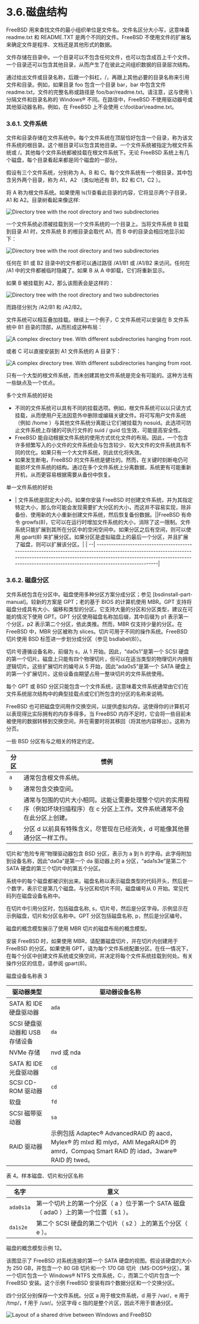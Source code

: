 # 3.6.磁盘结构

FreeBSD 用来查找文件的最小组织单位是文件名。文件名区分大小写，这意味着 readme.txt 和 README.TXT 是两个不同的文件。FreeBSD 不使用文件的扩展名来确定文件是程序、文档还是其他形式的数据。

文件存储在目录中。一个目录可以不包含任何文件，也可以包含成百上千个文件。一个目录还可以包含其他目录，从而产生了在彼此之间组织数据的目录层次结构。

通过给出文件或目录名称，后跟一个斜杠，/，再跟上其他必要的目录名称来引用文件和目录。例如，如果目录 foo 包含一个目录 bar，bar 中包含文件 readme.txt，文件的完整名称或路径是 foo/bar/readme.txt。请注意，这与使用 \ 分隔文件和目录名称的 Windows® 不同。在路径中，FreeBSD 不使用驱动器号或其他驱动器名称。例如，在 FreeBSD 上不会使用 c:\foo\bar\readme.txt。

### 3.6.1. 文件系统

文件和目录存储在文件系统中。每个文件系统在顶层恰好包含一个目录，称为该文件系统的根目录。这个根目录可以包含其他目录。一个文件系统被指定为根文件系统或 /。其他每个文件系统都被挂载在根文件系统下。无论 FreeBSD 系统上有几个磁盘，每个目录看起来都是同个磁盘的一部分。

假设有三个文件系统，分别称为 A，B 和 C。每个文件系统有一个根目录，其中包含另外两个目录，称为 A1，A2 （类似地还有 B1，B2 和 C1，C2 ）。

将 A 称为根文件系统。如果使用 ls(1)查看此目录的内容，它将显示两个子目录，A1 和 A2。目录树看起来像这样:

![Directory tree with the root directory and two subdirectories](https://docs.freebsd.org/images/books/handbook/basics/example-dir1.png)

一个文件系统必须被挂载到另一个文件系统的一个目录上。当将文件系统 B 挂载到目录 A1 时，文件系统 B 的根目录会取代 A1，而 B 中的目录会相应地显示如下：

![Directory tree with the root directory and two subdirectories](https://docs.freebsd.org/images/books/handbook/basics/example-dir2.png)

任何在 B1 或 B2 目录中的文件都可以通过路径 /A1/B1 或 /A1/B2 来访问。任何在 /A1 中的文件都被临时隐藏了。如果 B 从 A 中卸载，它们将重新显示。

如果 B 被挂载到 A2，那么该图表会是这样的：

![Directory tree with the root directory and two subdirectories](https://docs.freebsd.org/images/books/handbook/basics/example-dir3.png)

而路径分别为 /A2/B1 和 /A2/B2。

文件系统可以相互叠加挂载。继续上一个例子，C 文件系统可以安装在 B 文件系统中 B1 目录的顶部，从而形成这种布局：

![A complex directory tree. With different subdirectories hanging from root.](https://docs.freebsd.org/images/books/handbook/basics/example-dir4.png)

或者 C 可以直接安装到 A1 文件系统的 A 目录下：

![A complex directory tree. With different subdirectories hanging from root.](https://docs.freebsd.org/images/books/handbook/basics/example-dir5.png)

只有一个大型的根文件系统，而未创建其他文件系统是完全有可能的。这种方法有一些缺点及一个优点。

多个文件系统的好处

* 不同的文件系统可以具有不同的挂载选项。例如，根文件系统可以以只读方式挂载，从而使用户无法因意外中删除或编辑关键文件。将可写用户文件系统（例如 /home ）与其他文件系统分离能让它们被挂载为 nosuid。此选项可防止文件系统上存储的可执行文件的 suid / guid 位生效，可能提高安全性。
* FreeBSD 能自动根据文件系统的使用方式优化文件的布局。因此，一个包含许多频繁写入的小文件的文件系统会与包含较少、较大文件的文件系统具有不同的优化。如果只有一个大文件系统，则此优化将失效。
* 如果发生断电，FreeBSD 的文件系统是健壮的。然而，在关键时刻断电仍可能损坏文件系统的结构。通过在多个文件系统上分离数据，系统更有可能重新开机，从而更容易根据需要从备份中恢复。

单一文件系统的好处

* | 文件系统是固定大小的。如果你安装 FreeBSD 时创建文件系统，并为其指定特定大小，那么你可能会发现需要扩大分区的大小，而这并不容易实现，除非备份、使用新的大小重新创建文件系统，然后恢复备份数据。||FreeBSD 有命令 growfs(8)，它可以在运行时增加文件系统的大小，消除了这一限制。文件系统只能扩展到其所在分区中的空闲空间中。如果分区之后有空间，则可以使用 gpart(8) 来扩展分区。如果分区是虚拟磁盘上的最后一个分区，并且扩展了磁盘，则可以扩展该分区。|
  | --| --------------------------------------------------------------------------------------------------------------------------------------------------------------------------------------------------------------------------------------------------------|

### 3.6.2. 磁盘分区

文件系统包含在分区中。磁盘使用多种分区方案分成分区；参见 [bsdinstall-part-manual]。较新的方案是 GPT；老的基于 BIOS 的计算机使用 MBR。GPT 支持将磁盘分成具有大小、偏移和类型的分区。它支持大量的分区和分区类型，建议在可能的情况下使用 GPT。GPT 分区使用磁盘名称加后缀，其中后缀为 p1 表示第一个分区，p2 表示第二个分区，依此类推。然而，MBR 仅支持少量的分区。在 FreeBSD 中，MBR 分区被称为 slices。切片可用于不同的操作系统。FreeBSD 切片使用 BSD 标签进一步划分成分区（参见 bsdlabel(8)）。

切片号遵循设备名称，前缀为 s，从 1 开始。因此，“da0s1”是第一个 SCSI 硬盘的第一个切片。磁盘上只能有四个物理切片，但可以在适当类型的物理切片内拥有逻辑切片。这些扩展切片的编号从 5 开始，因此“ada0s5”是第一个 SATA 硬盘上的第一个扩展切片。这些设备由期望占用一整块切片的文件系统使用。

每个 GPT 或 BSD 分区只能包含一个文件系统，这意味着文件系统通常由它们在文件系统层次结构中的典型挂载点或它们所包含的分区的名称来说明。

FreeBSD 也可把磁盘空间用作交换空间，以提供虚拟内存。这使得你的计算机可以表现得比实际拥有的内存多得多。当 FreeBSD 内存不足时，它会将一些目前未被使用的数据转移到交换空间，并在需要时将其移回（将其他内容移出）。这称为分页。

一些 BSD 分区有与之相关的特定约定。

| 分区 | 惯例                                                                                                                            |
| ------ | --------------------------------------------------------------------------------------------------------------------------------- |
| `a`     | 通常包含根文件系统。                                                                                             |
| `b`     | 通常包含交换空间。                                                                                               |
| `c`     | 通常与包围的切片大小相同。这能让需要处理整个切片的实用程序（例如坏块扫描程序）在 c 分区上工作。文件系统通常不会在此分区上创建。|
| `d`     | 分区 d 以前具有特殊含义，尽管现在已经消失，d 可能像其他普通分区一样工作。                                       |

切片和“危险专用”物理驱动器包含 BSD 分区，表示为 a 到 h 的字母。此字母附加到设备名称，因此“da0a”是第一个 da 驱动器上的 a 分区，“ada1s3e”是第二个 SATA 硬盘的第三个切片中的第五个分区。

系统中的每个磁盘都被识别出来。磁盘名称以表示磁盘类型的代码开头，然后是一个数字，表示它是第几个磁盘。与分区和切片不同，磁盘编号从 0 开始。常见代码列在磁盘设备名称中。

在切片中引用分区时，包括磁盘名称, s，切片号，然后是分区字母。示例显示在示例磁盘，切片和分区名称中。GPT 分区包括磁盘名称, p，然后是分区编号。

磁盘的概念模型展示了使用 MBR 切片的磁盘布局的概念模型。

安装 FreeBSD 时，如果使用 MBR，请配置磁盘切片，并在切片内创建用于 FreeBSD 的分区。如果使用 GPT，请为每个文件系统配置分区。在任一情况下，在每个分区中创建文件系统或交换空间，并决定将每个文件系统挂载到何处。有关操作分区的信息，请参阅 gpart(8)。

磁盘设备名称表 3

| 驱动器类型           | 驱动器设备名称                                                                                                                      |
| ------------|----------- |
| SATA 和 IDE 硬盘驱动器         | `ada`                                                                                                                                                 |
| SCSI 硬盘驱动器和 USB 存储设备 | `da`                                                                                                                                                 |
| NVMe 存储                      | nvd 或 nda                                                                                                                                       |
| SATA 和 IDE 光盘驱动器         | `cd`                                                                                                                                                 |
| SCSI CD-ROM 驱动器             | `cd`                                                                                                                                                 |
|     软盘                    | `fd`                                                                                                                                                 |
| SCSI 磁带驱动器              | `sa`                                                                                                                                                 |
| RAID 驱动器                    | 示例包括 Adaptec® AdvancedRAID 的 aacd，Mylex® 的 mlxd 和 mlyd，AMI MegaRAID® 的 amrd，Compaq Smart RAID 的 idad，3ware® RAID 的 twed。|

表 4。样本磁盘、切片和分区名称

| 名字 | 意义                                                                                  |
| ------ | --------------------------------------------------------------------------------------- |
| `ada0s1a`     | 第一个切片上的第一个分区（ a ）位于第一个 SATA 磁盘（ ada0 ）上的第一个位置（ s1 ）。|
| `da1s2e`     | 第二个 SCSI 硬盘的第二个切片（ s2 ）上的第五个分区（ e ）。            |

磁盘的概念模型示例 12。

该图显示了 FreeBSD 对系统连接的第一个 SATA 硬盘的视图。假设该硬盘的大小为 250 GB，并包含一个 80 GB 切片和一个 170 GB 切片（MS-DOS®分区）。第一个切片包含一个 Windows® NTFS 文件系统，C:，而第二个切片包含一个 FreeBSD 安装。这个示例 FreeBSD 安装有四个数据分区和一个交换分区。

四个分区分别保存一个文件系统。分区 a 用于根文件系统，d 用于 /var/，e 用于 /tmp/，f 用于 /usr/。分区字母 c 指的是整个片区，因此不用于普通分区。

![Layout of a shared drive between Windows and FreeBSD](https://docs.freebsd.org/images/books/handbook/basics/disk-layout.png)
